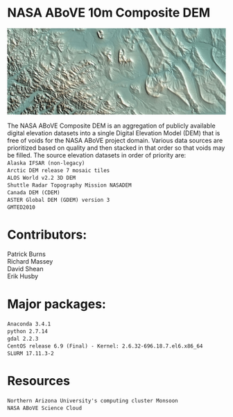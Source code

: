 # NASA ABoVE 10m Composite DEM

![](images/DEM.jpg)

The NASA ABoVE Composite DEM is an aggregation of publicly available digital elevation datasets into a single Digital Elevation Model (DEM) that is free of voids for the NASA ABoVE project domain. Various data sources are prioritized based on quality and then stacked in that order so that voids may be filled. The source elevation datasets in order of priority are:  
`Alaska IFSAR (non-legacy)`  
`Arctic DEM release 7 mosaic tiles`  
`ALOS World v2.2 3D DEM`  
`Shuttle Radar Topography Mission NASADEM`  
`Canada DEM (CDEM)`  
`ASTER Global DEM (GDEM) version 3`  
`GMTED2010`

# Contributors:  
Patrick Burns  
Richard Massey  
David Shean  
Erik Husby  

# Major packages:

`Anaconda 3.4.1`  
`python 2.7.14`  
`gdal 2.2.3`  
`CentOS release 6.9 (Final) - Kernel: 2.6.32-696.18.7.el6.x86_64`  
`SLURM 17.11.3-2`  


# Resources

`Northern Arizona University's computing cluster Monsoon`  
`NASA ABoVE Science Cloud`
